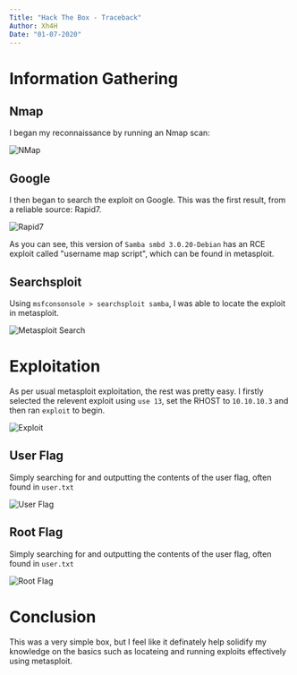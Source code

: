 ```yaml
---
Title: "Hack The Box - Traceback"
Author: Xh4H
Date: "01-07-2020"
---
```


# Information Gathering

## Nmap
I began my reconnaissance by running an Nmap scan:

![NMap](https://i.imgur.com/Bzzrvgg.png)


## Google

I then began to search the exploit on Google. This was the first result, from a reliable source: Rapid7.

![Rapid7](https://i.imgur.com/Giv3H9S.png)

As you can see, this version of `Samba smbd 3.0.20-Debian` has an RCE exploit called "username map script", which can be found in metasploit.

## Searchsploit

Using `msfconsonsole > searchsploit samba`, I was able to locate the exploit in metasploit.

![Metasploit Search](https://i.imgur.com/hz0DjAW.png)


# Exploitation

As per usual metasploit exploitation, the rest was pretty easy. I firstly selected the relevent exploit using `use 13`, set the RHOST to `10.10.10.3` and then ran `exploit` to begin.

![Exploit](https://i.imgur.com/KGcAvRJ.png)


## User Flag

Simply searching for and outputting the contents of the user flag, often found in `user.txt`

![User Flag](https://i.imgur.com/zWg8YUO.png)



## Root Flag

Simply searching for and outputting the contents of the user flag, often found in `user.txt`

![Root Flag](https://i.imgur.com/4z70D1K.png)


# Conclusion
This was a very simple box, but I feel like it definately help solidify my knowledge on the basics such as locateing and running exploits effectively using metasploit.
